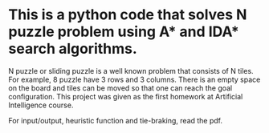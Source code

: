 # This is a python code that solves N puzzle problem using A* and IDA* search algorithms. 

N puzzle or sliding puzzle is a well known problem that consists of N tiles. For example, 8 puzzle have 3 rows and 3 columns. There is an empty space on the board and tiles can be moved so that one can reach the goal configuration. This project was given as the first homework at Artificial Intelligence course.

For input/output, heuristic function and tie-braking, read the pdf.

